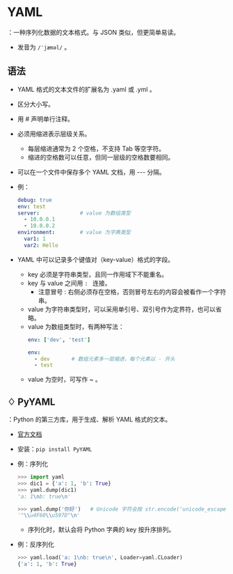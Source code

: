 # YAML

：一种序列化数据的文本格式。与 JSON 类似，但更简单易读。
- 发音为 `/ˈjæməl/` 。

## 语法

- YAML 格式的文本文件的扩展名为 .yaml 或 .yml 。
- 区分大小写。
- 用 # 声明单行注释。
- 必须用缩进表示层级关系。
  - 每层缩进通常为 2 个空格，不支持 Tab 等空字符。
  - 缩进的空格数可以任意，但同一层级的空格数要相同。
- 可以在一个文件中保存多个 YAML 文档，用 --- 分隔。
- 例：
  ```yml
  debug: true
  env: test
  server:             # value 为数组类型
    - 10.0.0.1
    - 10.0.0.2
  environment:        # value 为字典类型
    var1: 1
    var2: Hello
  ```

- YAML 中可以记录多个键值对（key-value）格式的字段。
  - key 必须是字符串类型，且同一作用域下不能重名。
  - key 与 value 之间用 `: ` 连接。
    - 注意冒号 : 右侧必须存在空格，否则冒号左右的内容会被看作一个字符串。
  - value 为字符串类型时，可以采用单引号、双引号作为定界符，也可以省略。
  - value 为数组类型时，有两种写法：
    ```yml
    env: ['dev', 'test']
    ```
    ```yml
    env:
      - dev       # 数组元素多一层缩进，每个元素以 - 开头
      - test
    ```
  - value 为空时，可写作 ~ 。

## ♢ PyYAML

：Python 的第三方库，用于生成、解析 YAML 格式的文本。
- [官方文档](https://pyyaml.org/wiki/PyYAMLDocumentation)
- 安装：`pip install PyYAML`

- 例：序列化
  ```py
  >>> import yaml
  >>> dic1 = {'a': 1, 'b': True}
  >>> yaml.dump(dic1)
  'a: 1\nb: true\n'
  ```
  ```py
  >>> yaml.dump('你好')   # Unicode 字符会按 str.encode('unicode_escape') 编码
  '"\\u4F60\\u597D"\n'
  ```
  - 序列化时，默认会将 Python 字典的 key 按升序排列。

- 例：反序列化
  ```py
  >>> yaml.load('a: 1\nb: true\n', Loader=yaml.CLoader)
  {'a': 1, 'b': True}
  ```
